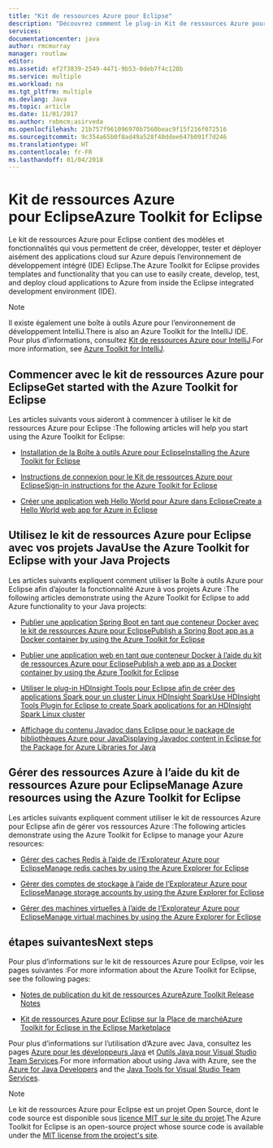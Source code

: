 ```yaml
---
title: "Kit de ressources Azure pour Eclipse"
description: "Découvrez comment le plug-in Kit de ressources Azure pour Eclipse permet de créer et de déployer des applications cloud sur Azure."
services: 
documentationcenter: java
author: rmcmurray
manager: routlaw
editor: 
ms.assetid: ef2f3839-2549-4471-9b53-0deb7f4c128b
ms.service: multiple
ms.workload: na
ms.tgt_pltfrm: multiple
ms.devlang: Java
ms.topic: article
ms.date: 11/01/2017
ms.author: robmcm;asirveda
ms.openlocfilehash: 21b757f961096970b7560beac9f15f216f072516
ms.sourcegitcommit: 9c354a65b0f8ad49a528f40ddee647b091f7d246
ms.translationtype: HT
ms.contentlocale: fr-FR
ms.lasthandoff: 01/04/2018
---
```

# <a name="azure-toolkit-for-eclipse"></a><span data-ttu-id="7061f-103">Kit de ressources Azure pour Eclipse</span><span class="sxs-lookup"><span data-stu-id="7061f-103">Azure Toolkit for Eclipse</span></span>

<span data-ttu-id="7061f-104">Le kit de ressources Azure pour Eclipse contient des modèles et fonctionnalités qui vous permettent de créer, développer, tester et déployer aisément des applications cloud sur Azure depuis l’environnement de développement intégré (IDE) Eclipse.</span><span class="sxs-lookup"><span data-stu-id="7061f-104">The Azure Toolkit for Eclipse provides templates and functionality that you can use to easily create, develop, test, and deploy cloud  applications to Azure from inside the Eclipse integrated development environment (IDE).</span></span>

> [!NOTE]
> 
> <span data-ttu-id="7061f-105">Il existe également une boîte à outils Azure pour l’environnement de développement IntelliJ.</span><span class="sxs-lookup"><span data-stu-id="7061f-105">There is also an Azure Toolkit for the IntelliJ IDE.</span></span> <span data-ttu-id="7061f-106">Pour plus d’informations, consultez [Kit de ressources Azure pour IntelliJ](../intellij/azure-toolkit-for-intellij.md).</span><span class="sxs-lookup"><span data-stu-id="7061f-106">For more information, see [Azure Toolkit for IntelliJ](../intellij/azure-toolkit-for-intellij.md).</span></span>
> 

## <a name="get-started-with-the-azure-toolkit-for-eclipse"></a><span data-ttu-id="7061f-107">Commencer avec le kit de ressources Azure pour Eclipse</span><span class="sxs-lookup"><span data-stu-id="7061f-107">Get started with the Azure Toolkit for Eclipse</span></span>
<span data-ttu-id="7061f-108">Les articles suivants vous aideront à commencer à utiliser le kit de ressources Azure pour Eclipse :</span><span class="sxs-lookup"><span data-stu-id="7061f-108">The following articles will help you start using the Azure Toolkit for Eclipse:</span></span>

* [<span data-ttu-id="7061f-109">Installation de la Boîte à outils Azure pour Eclipse</span><span class="sxs-lookup"><span data-stu-id="7061f-109">Installing the Azure Toolkit for Eclipse</span></span>](azure-toolkit-for-eclipse-installation.md)

* [<span data-ttu-id="7061f-110">Instructions de connexion pour le Kit de ressources Azure pour Eclipse</span><span class="sxs-lookup"><span data-stu-id="7061f-110">Sign-in instructions for the Azure Toolkit for Eclipse</span></span>](azure-toolkit-for-eclipse-sign-in-instructions.md)

* [<span data-ttu-id="7061f-111">Créer une application web Hello World pour Azure dans Eclipse</span><span class="sxs-lookup"><span data-stu-id="7061f-111">Create a Hello World web app for Azure in Eclipse</span></span>](azure-toolkit-for-eclipse-create-hello-world-web-app.md)

## <a name="use-the-azure-toolkit-for-eclipse-with-your-java-projects"></a><span data-ttu-id="7061f-112">Utilisez le kit de ressources Azure pour Eclipse avec vos projets Java</span><span class="sxs-lookup"><span data-stu-id="7061f-112">Use the Azure Toolkit for Eclipse with your Java Projects</span></span>
<span data-ttu-id="7061f-113">Les articles suivants expliquent comment utiliser la Boîte à outils Azure pour Eclipse afin d’ajouter la fonctionnalité Azure à vos projets Azure :</span><span class="sxs-lookup"><span data-stu-id="7061f-113">The following articles demonstrate using the Azure Toolkit for Eclipse to add Azure functionality to your Java projects:</span></span>

* [<span data-ttu-id="7061f-114">Publier une application Spring Boot en tant que conteneur Docker avec le kit de ressources Azure pour Eclipse</span><span class="sxs-lookup"><span data-stu-id="7061f-114">Publish a Spring Boot app as a Docker container by using the Azure Toolkit for Eclipse</span></span>](azure-toolkit-for-eclipse-publish-spring-boot-docker-app.md)

* [<span data-ttu-id="7061f-115">Publier une application web en tant que conteneur Docker à l’aide du kit de ressources Azure pour Eclipse</span><span class="sxs-lookup"><span data-stu-id="7061f-115">Publish a web app as a Docker container by using the Azure Toolkit for Eclipse</span></span>](azure-toolkit-for-eclipse-publish-as-docker-container.md)

* [<span data-ttu-id="7061f-116">Utiliser le plug-in HDInsight Tools pour Eclipse afin de créer des applications Spark pour un cluster Linux HDInsight Spark</span><span class="sxs-lookup"><span data-stu-id="7061f-116">Use HDInsight Tools Plugin for Eclipse to create Spark applications for an HDInsight Spark Linux cluster</span></span>](/azure/hdinsight/hdinsight-apache-spark-eclipse-tool-plugin)

* [<span data-ttu-id="7061f-117">Affichage du contenu Javadoc dans Eclipse pour le package de bibliothèques Azure pour Java</span><span class="sxs-lookup"><span data-stu-id="7061f-117">Displaying Javadoc content in Eclipse for the Package for Azure Libraries for Java</span></span>](azure-toolkit-for-eclipse-displaying-javadoc-content-for-azure-libraries.md)

## <a name="manage-azure-resources-using-the-azure-toolkit-for-eclipse"></a><span data-ttu-id="7061f-118">Gérer des ressources Azure à l’aide du kit de ressources Azure pour Eclipse</span><span class="sxs-lookup"><span data-stu-id="7061f-118">Manage Azure resources using the Azure Toolkit for Eclipse</span></span>
<span data-ttu-id="7061f-119">Les articles suivants expliquent comment utiliser le kit de ressources Azure pour Eclipse afin de gérer vos ressources Azure :</span><span class="sxs-lookup"><span data-stu-id="7061f-119">The following articles demonstrate using the Azure Toolkit for Eclipse to manage your Azure resources:</span></span>

* [<span data-ttu-id="7061f-120">Gérer des caches Redis à l’aide de l’Explorateur Azure pour Eclipse</span><span class="sxs-lookup"><span data-stu-id="7061f-120">Manage redis caches by using the Azure Explorer for Eclipse</span></span>](azure-toolkit-for-eclipse-managing-redis-caches-using-azure-explorer.md)

* [<span data-ttu-id="7061f-121">Gérer des comptes de stockage à l’aide de l’Explorateur Azure pour Eclipse</span><span class="sxs-lookup"><span data-stu-id="7061f-121">Manage storage accounts by using the Azure Explorer for Eclipse</span></span>](azure-toolkit-for-eclipse-managing-storage-accounts-using-azure-explorer.md)

* [<span data-ttu-id="7061f-122">Gérer des machines virtuelles à l’aide de l’Explorateur Azure pour Eclipse</span><span class="sxs-lookup"><span data-stu-id="7061f-122">Manage virtual machines by using the Azure Explorer for Eclipse</span></span>](azure-toolkit-for-eclipse-managing-virtual-machines-using-azure-explorer.md)

## <a name="next-steps"></a><span data-ttu-id="7061f-123">étapes suivantes</span><span class="sxs-lookup"><span data-stu-id="7061f-123">Next steps</span></span>

<span data-ttu-id="7061f-124">Pour plus d’informations sur le kit de ressources Azure pour Eclipse, voir les pages suivantes :</span><span class="sxs-lookup"><span data-stu-id="7061f-124">For more information about the Azure Toolkit for Eclipse, see the following pages:</span></span>

* [<span data-ttu-id="7061f-125">Notes de publication du kit de ressources Azure</span><span class="sxs-lookup"><span data-stu-id="7061f-125">Azure Toolkit Release Notes</span></span>](https://github.com/Microsoft/azure-tools-for-java/releases)

* [<span data-ttu-id="7061f-126">Kit de ressources Azure pour Eclipse sur la Place de marché</span><span class="sxs-lookup"><span data-stu-id="7061f-126">Azure Toolkit for Eclipse in the Eclipse Marketplace</span></span>](http://marketplace.eclipse.org/content/azure-toolkit-eclipse)

<span data-ttu-id="7061f-127">Pour plus d’informations sur l’utilisation d’Azure avec Java, consultez les pages [Azure pour les développeurs Java](https://docs.microsoft.com/java/azure/) et [Outils Java pour Visual Studio Team Services](https://java.visualstudio.com/).</span><span class="sxs-lookup"><span data-stu-id="7061f-127">For more information about using Java with Azure, see the [Azure for Java Developers](https://docs.microsoft.com/java/azure/) and the [Java Tools for Visual Studio Team Services](https://java.visualstudio.com/).</span></span>

<!-- [!INCLUDE [azure-toolkit-for-eclipse-additional-resources](../includes/azure-toolkit-for-eclipse-additional-resources.md)] -->

> [!NOTE]
> 
> <span data-ttu-id="7061f-128">Le kit de ressources Azure pour Eclipse est un projet Open Source, dont le code source est disponible sous [licence MIT sur le site du projet](https://github.com/microsoft/azure-tools-for-java).</span><span class="sxs-lookup"><span data-stu-id="7061f-128">The Azure Toolkit for Eclipse is an open-source project whose source code is available under the [MIT license from the project's site](https://github.com/microsoft/azure-tools-for-java).</span></span>
> 

<!-- URL List -->

[Azure for Java Developers]: https://docs.microsoft.com/java/azure
[Java Tools for Visual Studio Team Services]: https://java.visualstudio.com/

<!-- Temporarily Deprecated URLs -->

<!-- [Deploying large deployments](azure-toolkit-for-eclipse-deploying-large-deployments.md) -->
<!-- [How to Maintain Session Data with Session Affinity]: http://go.microsoft.com/fwlink/?LinkID=699539 -->
<!-- [How to Use Co-located Caching]: http://go.microsoft.com/fwlink/?LinkID=699542 -->
<!-- [How to Use Dedicated Caching]: http://go.microsoft.com/fwlink/?LinkID=699543 -->
<!-- [How to Use JMS with AMQP 1.0 in Azure with Eclipse]: http://go.microsoft.com/fwlink/?LinkID=699544 -->
<!-- [How to Use SSL Offloading]: http://go.microsoft.com/fwlink/?LinkID=699545 -->
<!-- [SSL Offloading]: http://go.microsoft.com/fwlink/?LinkID=699549 -->
<!-- [Using the Azure Service Runtime Library in JSP]: http://go.microsoft.com/fwlink/?LinkID=699551 -->
<!-- [How to Authenticate Web Users with Azure Access Control Service Using Eclipse]: /azure/active-directory/active-directory-java-authenticate-users-access-control-eclipse.md -->
<!-- [Debug a Java Web App on Azure in Eclipse]: /azure/app-service-web/app-service-web-debug-java-web-app-in-eclipse.md -->
<!-- [Debugging Azure Applications in Eclipse]: azure-toolkit-for-eclipse-debugging-azure-applications.md -->

<!-- Legacy MSDN URL = https://msdn.microsoft.com/library/azure/hh694271.aspx -->
